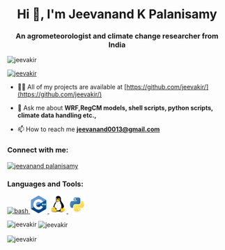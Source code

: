 <h1 align="center">Hi 👋, I'm Jeevanand K Palanisamy</h1>
<h3 align="center">An agrometeorologist and climate change researcher from India</h3>

<p align="left"> <img src="https://komarev.com/ghpvc/?username=jeevakir&label=Profile%20views&color=0e75b6&style=flat" alt="jeevakir" /> </p>

<p align="left"> <a href="https://github.com/ryo-ma/github-profile-trophy"><img src="https://github-profile-trophy.vercel.app/?username=jeevakir" alt="jeevakir" /></a> </p>

- 👨‍💻 All of my projects are available at [https://github.com/jeevakir/](https://github.com/jeevakir/)

- 💬 Ask me about **WRF,RegCM models, shell scripts, python scripts, climate data handling etc.,**

- 📫 How to reach me **jeevanand0013@gmail.com**

<h3 align="left">Connect with me:</h3>
<p align="left">
<a href="https://www.linkedin.com/in/jeevanand-palanisamy-96343155/" target="blank"><img align="center" src="https://raw.githubusercontent.com/rahuldkjain/github-profile-readme-generator/master/src/images/icons/Social/linked-in-alt.svg" alt="jeevanand palanisamy" height="30" width="40" /></a>
</p>

<h3 align="left">Languages and Tools:</h3>
<p align="left"> <a href="https://www.gnu.org/software/bash/" target="_blank" rel="noreferrer"> <img src="https://www.vectorlogo.zone/logos/gnu_bash/gnu_bash-icon.svg" alt="bash" width="40" height="40"/> </a> <a href="https://www.w3schools.com/cpp/" target="_blank" rel="noreferrer"> <img src="https://raw.githubusercontent.com/devicons/devicon/master/icons/cplusplus/cplusplus-original.svg" alt="cplusplus" width="40" height="40"/> </a> <a href="https://www.linux.org/" target="_blank" rel="noreferrer"> <img src="https://raw.githubusercontent.com/devicons/devicon/master/icons/linux/linux-original.svg" alt="linux" width="40" height="40"/> </a> <a href="https://www.python.org" target="_blank" rel="noreferrer"> <img src="https://raw.githubusercontent.com/devicons/devicon/master/icons/python/python-original.svg" alt="python" width="40" height="40"/> </a> </p>

<p><img align="left" src="https://github-readme-stats.vercel.app/api/top-langs?username=jeevakir&show_icons=true&locale=en&layout=compact" alt="jeevakir" /></p>

<p>&nbsp;<img align="center" src="https://github-readme-stats.vercel.app/api?username=jeevakir&show_icons=true&locale=en" alt="jeevakir" /></p>

<p><img align="center" src="https://github-readme-streak-stats.herokuapp.com/?user=jeevakir&" alt="jeevakir" /></p>

